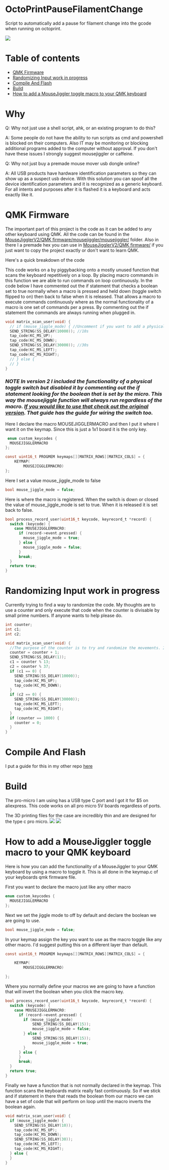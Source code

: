 OctoPrintPauseFilamentChange
=========
Script to automatically add a pause for filament change into the gcode when running  on octoprint. 

<img src="https://raw.githubusercontent.com/DIYCharles/OctoPrintPauseFilamentChange/main/photos/1.JPG" style="max-width:49%;" />  

Table of contents 
=================

<!--ts-->
   * [QMK Firmware](#QMK-Firmware)
   * [Randomizing Input work in progress](#Randomizing-Input-work-in-progress)
   * [Compile And Flash](#Compile-And-Flash)
   * [Build](#Build)
   * [How to add a MouseJiggler toggle macro to your QMK keyboard](#How-to-add-a-MouseJiggler-toggle-macro-to-your-QMK-keyboard)
<!--te-->

Why
============
Q: Why not just use a shell script, ahk, or an existing program to do this? </br>

A: Some people do not have the ability to run scripts as cmd and powershell is blocked on their computers. Also IT may be monitoring or blocking additional programs added to the computer without approval. If you don't have these issues I strongly suggest mousejiggler or caffeine.

Q: Why not just buy a premade mouse mover usb dongle online? </br>

A: All USB products have hardware identification parameters so they can show up as a suspect usb device. With this solution you can spoof all the device identification parameters and it is recognized as a generic keyboard. For all intents and purposes after it is flashed it is a keyboard and acts exactly like it. 


QMK Firmware
============

The important part of this project is the code as it can be added to any other keyboard using QMK. All the code can be found in the [MouseJigglerV2/QMK firmware/mousejiggler/mousejiggler/](https://github.com/DIYCharles/MouseJigglerV2/tree/main/QMK%20firmware/mousejiggler/mousejiggler) folder. Also in there I a premade hex you can use in [MouseJigglerV2/QMK firmware/](https://github.com/DIYCharles/MouseJigglerV2/blob/main/QMK%20firmware/mousejiggler_mousejiggler_minimalauto.hex) if you just want to copy the project exactly or don't want to learn QMK.

 Here's a quick breakdown of the code

 This code works on a by piggybacking onto a mostly unused function that scans the keyboard repetitively on a loop. By placing macro commands in this function we are able to run commands on loop continuously. In the code below I have commented out the if statement that checks a boolean set to true normally when a macro is pressed and held down (toggle switch flipped to on) then back to false when it is released. That allows a macro to execute commands continuously where as the normal functionality of a macro is one set of commands per a press. By commenting out the if statement the commands are always running when plugged in.  
```c
void matrix_scan_user(void) {
  // if (mouse_jiggle_mode) { //Uncomment if you want to add a physical toggle switch to control it via the macro
  SEND_STRING(SS_DELAY(10000)); //10s
  tap_code(KC_MS_UP);
  tap_code(KC_MS_DOWN);
  SEND_STRING(SS_DELAY(30000)); //30s
  tap_code(KC_MS_LEFT);
  tap_code(KC_MS_RIGHT);
  // } else {
  // }
}
```

 ### *NOTE In version 2 I included the functionality of a physical toggle switch but disabled it by commenting out the if statement looking for the boolean that is set by the micro. This way the mousejiggle function will always run regardless of the macro. [If you would like to use that check out the original version](https://github.com/DIYCharles/MouseJiggler). That guide has the guide for wiring the switch too.*
 

Here I declare the macro MOUSEJIGGLERMACRO and then I put it where I want it on the keymap. Since this is just a 1x1 board it is the only key. 
```c
 enum custom_keycodes {
  MOUSEJIGGLERMACRO
};

const uint16_t PROGMEM keymaps[][MATRIX_ROWS][MATRIX_COLS] = {
	KEYMAP(
		MOUSEJIGGLERMACRO)
};
```
Here I set a value mouse_jiggle_mode to false
```c
bool mouse_jiggle_mode = false;
```
Here is where the macro is registered. When the switch is down or closed the value of mouse_jiggle_mode is set to true. When it is released it is set back to false.
```c
bool process_record_user(uint16_t keycode, keyrecord_t *record) {
  switch (keycode) {
    case MOUSEJIGGLERMACRO:
      if (record->event.pressed) {
        mouse_jiggle_mode = true;
      } else {
        mouse_jiggle_mode = false;
      }
      break;
  }
  return true;
}
```

Randomizing Input work in progress
=====
Currently trying to find a way to randomize the code. My thoughts are to use a counter and only execute that code when the counter is divisable by small prime numbers. If anyone wants to help please do.
```c
int counter;
int c1;
int c2;

void matrix_scan_user(void) {
  //The purpose of the counter is to try and randomize the movements. If you do not want random movements comment this out and uncomment the part out below. 
  counter = counter + 1;
  SEND_STRING(SS_DELAY(1));
  c1 = counter % 13;
  c2 = counter % 37;
  if (c1 == 0) {
    SEND_STRING(SS_DELAY(10000));
    tap_code(KC_MS_UP);
    tap_code(KC_MS_DOWN);
  }
  if (c2 == 0) {
    SEND_STRING(SS_DELAY(30000));
    tap_code(KC_MS_LEFT);
    tap_code(KC_MS_RIGHT);
  }
  if (counter == 1000) {
    counter = 0;
  }
}
```


Compile And Flash
=====
I put a guide for this in my other repo [here](https://github.com/DIYCharles/DIYKeyboards) 

Build
============

The pro-micro I am using has a USB type C port and I got it for $5 on aliexpress. This code works on all pro micro 5V boards regardless of ports.

The 3D printing files for the case are incredibly thin and are designed for the type c pro micro. 
 <img src="https://raw.githubusercontent.com/DIYCharles/MouseJigglerV2/main/photos/pic1.JPG" style="max-width:49%;" /> <img src="https://raw.githubusercontent.com/DIYCharles/MouseJigglerV2/main/photos/pic2.JPG" style="max-width:49%;" />


How to add a MouseJiggler toggle macro to your QMK keyboard
============

Here is how you can add the functionality of a MouseJiggler to your QMK keyboard by using a macro to toggle it. This is all done in the keymap.c of your keyboards qmk firmware file.


First you want to declare the macro just like any other macro

```c
enum custom_keycodes {
  MOUSEJIGGLERMACRO
};
```
Next we set the jiggle mode to off by default and declare the boolean we are going to use.

```c
bool mouse_jiggle_mode = false;
```
In your keymap assign the key you want to use as the macro toggle like any other macro. I'd suggest putting this on a different layer than default. 
```c
const uint16_t PROGMEM keymaps[][MATRIX_ROWS][MATRIX_COLS] = {

	KEYMAP(
		MOUSEJIGGLERMACRO)

};
```
Where you normally define your macros we are going to have a function that will invert the boolean when you click the macro key.

```c
bool process_record_user(uint16_t keycode, keyrecord_t *record) {
  switch (keycode) {
    case MOUSEJIGGLERMACRO:
      if (record->event.pressed) {
        if (mouse_jiggle_mode)
            SEND_STRING(SS_DELAY(15));
            mouse_jiggle_mode = false;
        } else {
            SEND_STRING(SS_DELAY(15));
            mouse_jiggle_mode = true;
        }
      } else {
      }
      break;
  }
  return true;
}
```
Finally we have a function that is not normally declared in the keymap. This function scans the keyboards matrix really fast continuously. So if we stick and if statement in there that reads the boolean from our macro we can have a set of code that will perform on loop until the macro inverts the boolean again.


```c
void matrix_scan_user(void) {
  if (mouse_jiggle_mode) {
    SEND_STRING(SS_DELAY(10));
    tap_code(KC_MS_UP);
    tap_code(KC_MS_DOWN);
    SEND_STRING(SS_DELAY(30));
    tap_code(KC_MS_LEFT);
    tap_code(KC_MS_RIGHT);
  } else { 
  } 
}
```